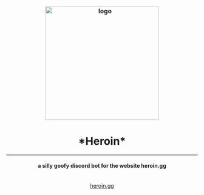 <div align="center">
	<h3>
		<picture>
			<img alt="logo" src="https://static.wikia.nocookie.net/megamitensei/images/3/32/FusionSpellCutIn.png" width="300px">
		</picture>
		<h1>*Heroin*</h1>
		<hr>
		<h4>a silly goofy discord bot for the website heroin.gg</h4>
		<br>
		<a href="https://heroin.gg">heroin.gg</a>
	</h3>
</div>
